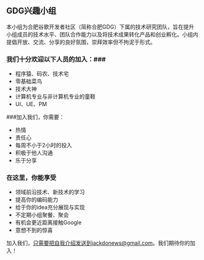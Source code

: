 GDG兴趣小组
---


本小组为合肥谷歌开发者社区（简称合肥GDG）下属的技术研究团队，旨在提升小组成员的技术水平、团队合作能力以及将技术成果转化产品和创业孵化。小组内提倡开放、交流、分享的良好氛围，崇拜效率但不拘泥于形式。
  
### 我们十分欢迎以下人员的加入：###

- 程序猿、码农、技术宅
- 零基础菜鸟
- 技术大神
- 计算机专业与非计算机专业的童鞋
-  UI、UE、PM
  
###加入我们，你需要：
- 热情
- 责任心
- 每周不小于2小时的投入
- 积极于他人沟通
- 乐于分享
  
### 在这里，你能享受
- 领域前沿技术、新技术的学习
- 提高你的编码能力
- 给于你的idea充分展现与实现
- 不定期小组聚餐、聚会
- 有机会更近距离接触Google
- 意想不到的惊喜
  
加入我们，只需要把自我介绍发送到jackdonews@gmail.com。我们期待你的加入！



